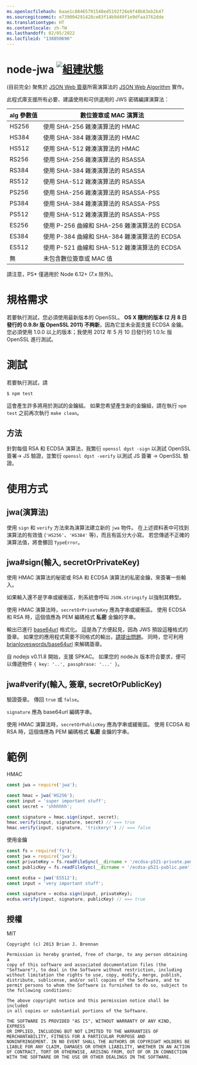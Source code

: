 ```yaml
---
ms.openlocfilehash: 6aae1c88465791540ed5192f26e8f48b83eb2b47
ms.sourcegitcommit: e739004291428ce83f14b9d49f1e9dfaa3762dde
ms.translationtype: HT
ms.contentlocale: zh-TW
ms.lasthandoff: 02/05/2022
ms.locfileid: "138050696"
---
```

# <a name="node-jwa-build-statushttpstravis-ciorgbrianloveswordsnode-jwa"></a>node-jwa [![組建狀態](https://travis-ci.org/brianloveswords/node-jwa.svg?branch=master)](https://travis-ci.org/brianloveswords/node-jwa)

(目前完全) 聚焦於 [JSON Web 簽章](http://self-issued.info/docs/draft-ietf-jose-json-web-signature.html)所需演算法的 [JSON Web Algorithm](http://tools.ietf.org/id/draft-ietf-jose-json-web-algorithms-08.html) 實作。

此程式庫支援所有必要、建議使用和可供選用的 JWS 密碼編譯演算法：

alg 參數值 | 數位簽章或 MAC 演算法
----------------|----------------------------
HS256 | 使用 SHA-256 雜湊演算法的 HMAC
HS384 | 使用 SHA-384 雜湊演算法的 HMAC
HS512 | 使用 SHA-512 雜湊演算法的 HMAC
RS256 | 使用 SHA-256 雜湊演算法的 RSASSA
RS384 | 使用 SHA-384 雜湊演算法的 RSASSA
RS512 | 使用 SHA-512 雜湊演算法的 RSASSA
PS256 | 使用 SHA-256 雜湊演算法的 RSASSA-PSS
PS384 | 使用 SHA-384 雜湊演算法的 RSASSA-PSS
PS512 | 使用 SHA-512 雜湊演算法的 RSASSA-PSS
ES256 | 使用 P-256 曲線和 SHA-256 雜湊演算法的 ECDSA
ES384 | 使用 P-384 曲線和 SHA-384 雜湊演算法的 ECDSA
ES512 | 使用 P-521 曲線和 SHA-512 雜湊演算法的 ECDSA
無 | 未包含數位簽章或 MAC 值

請注意，PS* 僅適用於 Node 6.12+ (7.x 除外)。

# <a name="requirements"></a>規格需求

若要執行測試，您必須使用最新版本的 OpenSSL。 **OS X 隨附的版本 (2 月 8 日發行的 0.9.8r 版 OpenSSL
2011) 不夠新**，因為它並未全面支援 ECDSA 金鑰。 您必須使用 1.0.0 以上的版本；我使用 2012 年 5 月 10 日發行的 1.0.1c 版 OpenSSL 進行測試。

# <a name="testing"></a>測試

若要執行測試，請

```bash
$ npm test
```

這會產生許多將用於測試的金鑰組。 如果您希望產生新的金鑰組，請在執行 `npm test` 之前再次執行 `make clean`。

## <a name="methodology"></a>方法

針對每個 RSA 和 ECDSA 演算法，我繁衍 `openssl dgst -sign` 以測試 OpenSSL 簽署→ JS 驗證，並繁衍 `openssl dgst -verify` 以測試 JS 簽署 → OpenSSL 驗證。

# <a name="usage"></a>使用方式

## <a name="jwaalgorithm"></a>jwa(演算法)

使用 `sign` 和 `verify` 方法來為演算法建立新的 `jwa` 物件。 在上述資料表中可找到演算法的有效值 (`'HS256'`、`'HS384'` 等)，而且有區分大小寫。 若您傳遞不正確的演算法值，將會擲回 `TypeError`。


## <a name="jwasigninput-secretorprivatekey"></a>jwa#sign(輸入, secretOrPrivateKey)

使用 HMAC 演算法的秘密或 RSA 和 ECDSA 演算法的私密金鑰，來簽署一些輸入。

如果輸入還不是字串或緩衝區，則系統會呼叫 `JSON.stringify` 以強制其轉型。

使用 HMAC 演算法時，`secretOrPrivateKey` 應為字串或緩衝區。 使用 ECDSA 和 RSA 時，這個值應為 PEM 編碼格式 **私密** 金鑰的字串。

輸出已進行 [base64url](http://en.wikipedia.org/wiki/Base64#URL_applications) 格式化。 這是為了方便起見，因為 JWS 預設這種格式的簽章。 如果您的應用程式需要不同格式的輸出，[請提出問題](https://github.com/brianloveswords/node-jwa/issues)。 同時，您可利用 [brianloveswords/base64url](https://github.com/brianloveswords/base64url) 來解碼簽章。

自 nodejs v0.11.8 開始，支援 SPKAC。 如果您的 nodeJs 版本符合要求，便可以傳遞物件 `{ key: '..', passphrase: '...' }`。


## <a name="jwaverifyinput-signature-secretorpublickey"></a>jwa#verify(輸入, 簽章, secretOrPublicKey)

驗證簽章。 傳回 `true` 或 `false`。

`signature` 應為 base64url 編碼字串。

使用 HMAC 演算法時，`secretOrPublicKey` 應為字串或緩衝區。 使用 ECDSA 和 RSA 時，這個值應為 PEM 編碼格式 **私密** 金鑰的字串。


# <a name="example"></a>範例

HMAC
```js
const jwa = require('jwa');

const hmac = jwa('HS256');
const input = 'super important stuff';
const secret = 'shhhhhh';

const signature = hmac.sign(input, secret);
hmac.verify(input, signature, secret) // === true
hmac.verify(input, signature, 'trickery!') // === false
```

使用金鑰
```js
const fs = require('fs');
const jwa = require('jwa');
const privateKey = fs.readFileSync(__dirname + '/ecdsa-p521-private.pem');
const publicKey = fs.readFileSync(__dirname + '/ecdsa-p521-public.pem');

const ecdsa = jwa('ES512');
const input = 'very important stuff';

const signature = ecdsa.sign(input, privateKey);
ecdsa.verify(input, signature, publicKey) // === true
```
## <a name="license"></a>授權

MIT

```
Copyright (c) 2013 Brian J. Brennan

Permission is hereby granted, free of charge, to any person obtaining a
copy of this software and associated documentation files (the
"Software"), to deal in the Software without restriction, including
without limitation the rights to use, copy, modify, merge, publish,
distribute, sublicense, and/or sell copies of the Software, and to
permit persons to whom the Software is furnished to do so, subject to
the following conditions:

The above copyright notice and this permission notice shall be included
in all copies or substantial portions of the Software.

THE SOFTWARE IS PROVIDED "AS IS", WITHOUT WARRANTY OF ANY KIND, EXPRESS
OR IMPLIED, INCLUDING BUT NOT LIMITED TO THE WARRANTIES OF
MERCHANTABILITY, FITNESS FOR A PARTICULAR PURPOSE AND
NONINFRINGEMENT. IN NO EVENT SHALL THE AUTHORS OR COPYRIGHT HOLDERS BE
LIABLE FOR ANY CLAIM, DAMAGES OR OTHER LIABILITY, WHETHER IN AN ACTION
OF CONTRACT, TORT OR OTHERWISE, ARISING FROM, OUT OF OR IN CONNECTION
WITH THE SOFTWARE OR THE USE OR OTHER DEALINGS IN THE SOFTWARE.
```
